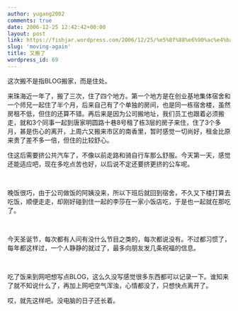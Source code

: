 ```yaml
---
author: yugang2002
comments: true
date: 2006-12-25 12:42:42+00:00
layout: post
link: https://fishjar.wordpress.com/2006/12/25/%e5%8f%88%e6%90%ac%e4%ba%86/
slug: 'moving-again'
title: 又搬了
wordpress_id: 69
---
```


这次搬不是指BLOG搬家，而是住处。




来珠海近一年了，搬了三次，住了四个地方。第一个地方是在创业基地集体宿舍和一个师兄一起住了半个月，后来自己有了个单独的房间，也是同一栋宿舍楼，虽然房租不低，但住的还算不错。再后来是因为公司搬地址，我们员工也跟着必须搬走，就和3个同事一起到唐家明圆路十巷8号租了栋3层的房子来住，住了3个多月，甚是伤心的离开，上周六又搬来市区的南香里，暂时感觉一切尚好，租金比原来贵了差不多一倍，但住的比较舒心。




住这后需要挤公共汽车了，不像以前走路和骑自行车那么舒服。今天第一天，感觉还能适应吧，现在多吃点苦也好，以后说不定还要挤更挤的公车呢。




 




晚饭很巧，由于公司做饭的阿姨没来，所以下班后就回到宿舍，不久又下楼打算去吃饭，顺便走走，却刚好碰到住一起的李莎在一家小饭店吃，于是也一起就在那吃了。




 




今天圣诞节，每次都有人问有没什么节目之类的，每次都说没有。不过都习惯了，每年都这样过，一个人静静的就过了，最多向朋友发几条祝福的信息。




 




吃了饭来到网吧想写点BLOG，这么久没写感觉很多东西都可以记录一下。谁知来了就不知说什么了，再加上网吧空气浑浊，心情都没了，只想快点离开了。




哎，就先这样吧。没电脑的日子还长着。
